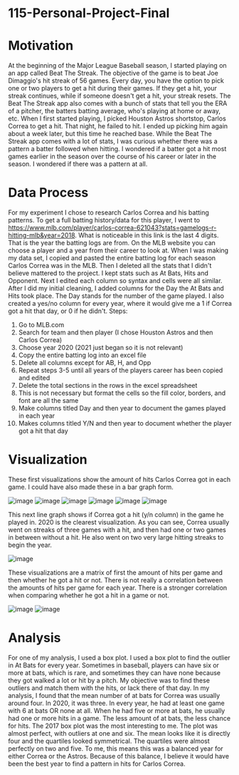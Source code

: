 # 115-Personal-Project-Final
# Motivation
At the beginning of the Major League Baseball season, I started playing on an app called Beat The Streak. The objective of the game is to beat Joe Dimaggio's hit streak of 56 games. Every day, you have the option to pick one or two players to get a hit during their games. If they get a hit, your streak continues, while if someone doesn't get a hit, your streak resets. The Beat The Streak app also comes with a bunch of stats that tell you the ERA of a pitcher, the batters batting average, who's playing at home or away, etc. When I first started playing, I picked Houston Astros shortstop, Carlos Correa to get a hit. That night, he failed to hit. I ended up picking him again about a week later, but this time he reached base. While the Beat The Streak app comes with a lot of stats, I was curious whether there was a pattern a batter followed when hitting. I wondered if a batter got a hit most games earlier in the season over the course of his career or later in the season. I wondered if there was a pattern at all. 

# Data Process
For my experiment I chose to research Carlos Correa and his batting patterns. To get a full batting history/data for this player, I went to https://www.mlb.com/player/carlos-correa-621043?stats=gamelogs-r-hitting-mlb&year=2018. What is noticeable in this link is the last 4 digits. That is the year the batting logs are from. On the MLB website you can choose a player and a year from their career to look at. When I was making my data set, I copied and pasted the entire batting log for each season Carlos Correa was in the MLB. Then I deleted all the stats that I didn't believe mattered to the project. I kept stats such as At Bats, Hits and Opponent. Next I edited each column so syntax and cells were all similar. After I did my initial cleaning, I added columns for the Day the At Bats and Hits took place. The Day stands for the number of the game played. I also created a yes/no column for every year, where it would give me a 1 if Correa got a hit that day, or 0 if he didn't. 
Steps:
1. Go to MLB.com
2. Search for team and then player (I chose Houston Astros and then Carlos Correa)
3. Choose year 2020 (2021 just began so it is not relevant)
4. Copy the entire batting log into an excel file
5. Delete all columns except for AB, H, and Opp
6. Repeat steps 3-5 until all years of the players career has been copied and edited
7. Delete the total sections in the rows in the excel spreadsheet
8. This is not necessary but format the cells so the fill color, borders, and font are all the same
9. Make columns titled Day and then year to document the games played in each year
10. Makes columns titled Y/N and then year to document whether the player got a hit that day

# Visualization
These first visualizations show the amount of hits Carlos Correa got in each game. I could have also made these in a bar graph form.

![image](https://user-images.githubusercontent.com/79551443/115945162-3efc9d80-a46f-11eb-8677-fa10640a2f48.png)
![image](https://user-images.githubusercontent.com/79551443/115945137-170d3a00-a46f-11eb-9d82-5fdc976f34bc.png)
![image](https://user-images.githubusercontent.com/79551443/115945171-4a4fc900-a46f-11eb-9a03-a43fda632032.png)
![image](https://user-images.githubusercontent.com/79551443/115945181-55a2f480-a46f-11eb-9d53-4eee2dc0913f.png)
![image](https://user-images.githubusercontent.com/79551443/115945191-5d629900-a46f-11eb-874f-e61436fdab18.png)
![image](https://user-images.githubusercontent.com/79551443/115945197-63f11080-a46f-11eb-9b07-15ebc30d5126.png)

This next line graph shows if Correa got a hit (y/n column) in the game he played in. 2020 is the clearest visualization. As you can see, Correa usually went on streaks of three games with a hit, and then had one or two games in between without a hit. He also went on two very large hitting streaks to begin the year.

![image](https://user-images.githubusercontent.com/79551443/115945258-baf6e580-a46f-11eb-937a-98cfbbdc1f9f.png)

These visualizations are a matrix of first the amount of hits per game and then whether he got a hit or not. There is not really a correlation between the amounts of hits per game for each year. There is a stronger correlation when comparing whether he got a hit in a game or not.

![image](https://user-images.githubusercontent.com/79551443/115945350-36589700-a470-11eb-9ff2-d14db26a9665.png)
![image](https://user-images.githubusercontent.com/79551443/115945356-41132c00-a470-11eb-9bae-8ac38fadbf80.png)


# Analysis
For one of my analysis, I used a box plot. I used a box plot to find the outlier in At Bats for every year. Sometimes in baseball, players can have six or more at bats, which is rare, and sometimes they can have none because they got walked a lot or hit by a pitch. My objective was to find these outliers and match them with the hits, or lack there of that day. In my analysis, I found that the mean number of at bats for Correa was usually around four. In 2020, it was three. In every year, he had at least one game with 6 at bats OR none at all. When he had five or more at bats, he usually had one or more hits in a game. The less amount of at bats, the less chance for hits. The 2017 box plot was the most interesting to me. The plot was almost perfect, with outliers at one and six. The mean looks like it is directly four and the quartiles looked symmetrical. The quartiles were almost perfectly on two and five. To me, this means this was a balanced year for either Correa or the Astros. Because of this balance, I believe it would have been the best year to find a pattern in hits for Carlos Correa.




